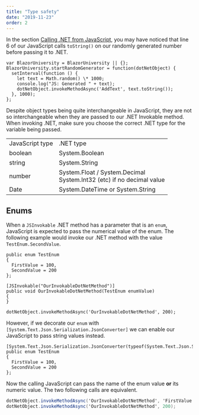 ```yaml
---
title: "Type safety"
date: "2019-11-23"
order: 2
---
```


In the section [Calling .NET from JavaScript](/javascript-interop/calling-dotnet-from-javascript/),
you may have noticed that line 6 of our JavaScript calls `toString()` on our randomly generated number before passing it
to .NET.

```razor
var BlazorUniversity = BlazorUniversity || {};
BlazorUniversity.startRandomGenerator = function(dotNetObject) {
  setInterval(function () {
    let text = Math.random() \* 1000;
    console.log("JS: Generated " + text);
    dotNetObject.invokeMethodAsync('AddText', text.toString());
  }, 1000);
};
```

Despite object types being quite interchangeable in JavaScript,
they are not so interchangeable when they are passed to our .NET Invokable method.
When invoking .NET, make sure you choose the correct .NET type for the variable being passed.

<table class="">
  <tbody>
    <tr>
      <td>JavaScript type</td>
      <td>.NET type</td>
    </tr>
    <tr>
      <td>boolean</td>
      <td>System.Boolean</td>
    </tr>
    <tr>
      <td>string</td>
      <td>System.String</td>
    </tr>
    <tr>
      <td>number</td>
      <td>
        System.Float / System.Decimal<br />System.Int32 (etc) if no decimal
        value
      </td>
    </tr>
    <tr>
      <td>Date</td>
      <td>System.DateTime or System.String</td>
    </tr>
  </tbody>
</table>

## Enums

When a `JSInvokable` .NET method has a parameter that is an `enum`,
JavaScript is expected to pass the numerical value of the enum.
The following example would invoke our .NET method with the value `TestEnum.SecondValue`.

```razor
public enum TestEnum
{
  FirstValue = 100,
  SecondValue = 200
};

[JSInvokable("OurInvokableDotNetMethod")]
public void OurInvokableDotNetMethod(TestEnum enumValue)
{
}

dotNetObject.invokeMethodAsync('OurInvokableDotNetMethod', 200);
```

However, if we decorate our `enum` with `[System.Text.Json.Serialization.JsonConverter]` we can enable our JavaScript to
pass string values instead.

```razor
[System.Text.Json.Serialization.JsonConverter(typeof(System.Text.Json.Serialization.JsonStringEnumConverter))]
public enum TestEnum
{
  FirstValue = 100,
  SecondValue = 200
};
```

Now the calling JavaScript can pass the name of the enum value **or** its numeric value. The two following calls are equivalent.

```cs
dotNetObject.invokeMethodAsync('OurInvokableDotNetMethod', 'FirstValue');
dotNetObject.invokeMethodAsync('OurInvokableDotNetMethod', 200);
```
